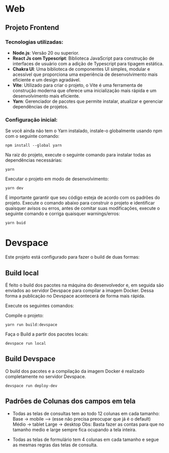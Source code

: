 # Web

## Projeto Frontend

### Tecnologias utilizadas:

- **Node.js**: Versão 20 ou superior.
- **React Js com Typescript**: Biblioteca JavaScript para construção de interfaces de usuário com a adição de Typescript para tipagem estática.
- **Chakra UI**: Uma biblioteca de componentes UI simples, modular e acessível que proporciona uma experiência de desenvolvimento mais eficiente e um design agradável.
- **Vite**: Utilizado para criar o projeto, o Vite é uma ferramenta de construção moderna que oferece uma inicialização mais rápida e um desenvolvimento mais eficiente.
- **Yarn**: Gerenciador de pacotes que permite instalar, atualizar e gerenciar dependências de projetos.

### Configuração inicial:

Se você ainda não tem o Yarn instalado, instale-o globalmente usando npm com o seguinte comando:

```shell
npm install --global yarn
```

Na raiz do projeto, execute o seguinte comando para instalar todas as dependências necessárias:

```shell
yarn
```

Executar o projeto em modo de desenvolvimento:

```shell
yarn dev
```

É importante garantir que seu código esteja de acordo com os padrões do projeto. Execute o comando abaixo para construir o projeto e identificar quaisquer avisos ou erros, antes de comitar suas modificações, execute o seguinte comando e corriga quaisquer warnings/erros:

```shell
yarn buid
```

# Devspace

Este projeto está configurado para fazer o build de duas formas:

## Build local

É feito o build dos pacotes na máquina do desenvolvedor e, em seguida são enviados ao servidor Devspace para compilar a imagem Docker. Dessa forma a publicação no Devspace acontecerá de forma mais rápida.

Execute os seguintes comandos:

Compile o projeto:

```shell
yarn run build:devspace
```

Faça o Build a partir dos pacotes locais:

```shell
devspace run local
```

## Build Devspace

O build dos pacotes e a compilação da imagem Docker é realizado completamente no servidor Devspace.

```shell
devspace run deploy-dev
```

## Padrões de Colunas dos campos em tela

- Todas as telas de consultas tem ao todo 12 colunas em cada tamanho:
  Base -> mobile --> (esse não precisa preocupar que já é o default)
  Médio -> tablet
  Large -> desktop
  Obs: Basta fazer as contas para que no tamanho medio e large sempre fica ocupando a tela inteira.

- Todas as telas de formulário tem 4 colunas em cada tamanho e segue as mesmas regras das telas de consulta.
